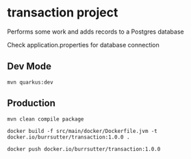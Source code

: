 # transaction project

Performs some work and adds records to a Postgres database

Check application.properties for database connection


## Dev Mode

```
mvn quarkus:dev
```


## Production

```
mvn clean compile package
```

```
docker build -f src/main/docker/Dockerfile.jvm -t docker.io/burrsutter/transaction:1.0.0 .
```

```
docker push docker.io/burrsutter/transaction:1.0.0
```

```

```